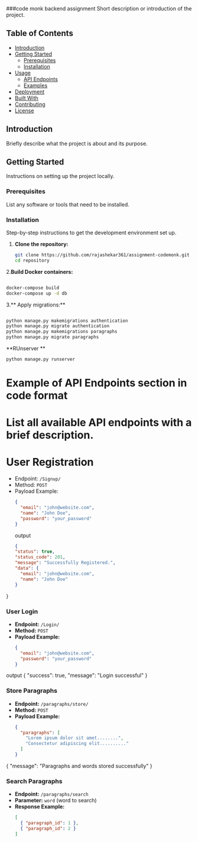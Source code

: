 ###code monk backend assignment
Short description or introduction of the project.

## Table of Contents

- [Introduction](#introduction)
- [Getting Started](#getting-started)
  - [Prerequisites](#prerequisites)
  - [Installation](#installation)
- [Usage](#usage)
  - [API Endpoints](#api-endpoints)
  - [Examples](#examples)
- [Deployment](#deployment)
- [Built With](#built-with)
- [Contributing](#contributing)
- [License](#license)

## Introduction

Briefly describe what the project is about and its purpose.

## Getting Started

Instructions on setting up the project locally.

### Prerequisites

List any software or tools that need to be installed.

### Installation

Step-by-step instructions to get the development environment set up.

1. **Clone the repository:**

   ```bash
   git clone https://github.com/rajashekar361/assignment-codemonk.git
   cd repository
2.**Build Docker containers:**
   ```bash

docker-compose build
docker-compose up -d db
```

3.** Apply migrations:**
   ```bash

python manage.py makemigrations authentication
python manage.py migrate authentication
python manage.py makemigrations paragraphs
python manage.py migrate paragraphs
```
**RUnserver **
```bash
python manage.py runserver
```

# Example of API Endpoints section in code format
# List all available API endpoints with a brief description.

# User Registration
- Endpoint: `/Signup/`
- Method: `POST`
- Payload Example:
  ```json
  {
    "email": "john@website.com",
    "name": "John Doe",
    "password": "your_password"
  }
  ```
  output
  ```json
  {
  "status": true,
  "status_code": 201,
  "message": "Successfully Registered.",
  "data": {
    "email": "john@website.com",
    "name": "John Doe"
  }
}

### User Login

- **Endpoint:** `/Login/`
- **Method:** `POST`
- **Payload Example:**
  ```json
  {
    "email": "john@website.com",
    "password": "your_password"
  }


output
{
  "success": true,
  "message": "Login successful"
}

### Store Paragraphs

- **Endpoint:** `/paragraphs/store/`
- **Method:** `POST`
- **Payload Example:**
  ```json
  {
    "paragraphs": [
      "Lorem ipsum dolor sit amet........",
      "Consectetur adipiscing elit.........."
    ]
  }
{
  "message": "Paragraphs and words stored successfully"
}
### Search Paragraphs

- **Endpoint:** `/paragraphs/search`
- **Parameter:** `word` (word to search)
- **Response Example:**
  ```json
  [
    { "paragraph_id": 1 },
    { "paragraph_id": 2 }
  ]
